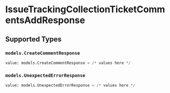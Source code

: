 # IssueTrackingCollectionTicketCommentsAddResponse


## Supported Types

### `models.CreateCommentResponse`

```python
value: models.CreateCommentResponse = /* values here */
```

### `models.UnexpectedErrorResponse`

```python
value: models.UnexpectedErrorResponse = /* values here */
```

